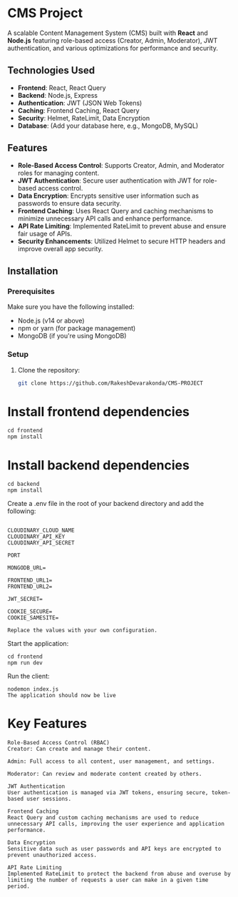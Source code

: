 # CMS Project

A scalable Content Management System (CMS) built with **React** and **Node.js** featuring role-based access (Creator, Admin, Moderator), JWT authentication, and various optimizations for performance and security.

## Technologies Used

- **Frontend**: React, React Query
- **Backend**: Node.js, Express
- **Authentication**: JWT (JSON Web Tokens)
- **Caching**: Frontend Caching, React Query
- **Security**: Helmet, RateLimit, Data Encryption
- **Database**: (Add your database here, e.g., MongoDB, MySQL)

## Features

- **Role-Based Access Control**: Supports Creator, Admin, and Moderator roles for managing content.
- **JWT Authentication**: Secure user authentication with JWT for role-based access control.
- **Data Encryption**: Encrypts sensitive user information such as passwords to ensure data security.
- **Frontend Caching**: Uses React Query and caching mechanisms to minimize unnecessary API calls and enhance performance.
- **API Rate Limiting**: Implemented RateLimit to prevent abuse and ensure fair usage of APIs.
- **Security Enhancements**: Utilized Helmet to secure HTTP headers and improve overall app security.

## Installation

### Prerequisites

Make sure you have the following installed:

- Node.js (v14 or above)
- npm or yarn (for package management)
- MongoDB (if you're using MongoDB)

### Setup

1. Clone the repository:

   ```bash
   git clone https://github.com/RakeshDevarakonda/CMS-PROJECT

# Install frontend dependencies
```
cd frontend
npm install
```

# Install backend dependencies

```
cd backend
npm install
```



Create a .env file in the root of your backend directory and add the following:
```

CLOUDINARY_CLOUD_NAME
CLOUDINARY_API_KEY
CLOUDINARY_API_SECRET

PORT

MONGODB_URL=

FRONTEND_URL1=
FRONTEND_URL2=

JWT_SECRET=

COOKIE_SECURE=
COOKIE_SAMESITE=

Replace the values with your own configuration.
```

Start the application:
```
cd frontend
npm run dev 
```


Run the client:
```
nodemon index.js
The application should now be live
```

# Key Features
```
Role-Based Access Control (RBAC)
Creator: Can create and manage their content.

Admin: Full access to all content, user management, and settings.

Moderator: Can review and moderate content created by others.

JWT Authentication
User authentication is managed via JWT tokens, ensuring secure, token-based user sessions.

Frontend Caching
React Query and custom caching mechanisms are used to reduce unnecessary API calls, improving the user experience and application performance.

Data Encryption
Sensitive data such as user passwords and API keys are encrypted to prevent unauthorized access.

API Rate Limiting
Implemented RateLimit to protect the backend from abuse and overuse by limiting the number of requests a user can make in a given time period.
```
